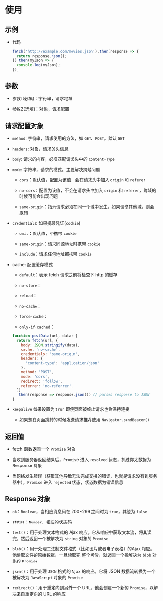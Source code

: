 # 使用

## 示例

  - 代码

    ```js
    fetch('http://example.com/movies.json').then(response => {
      return response.json();
    }).then(myJson => {
      console.log(myJson);
    });
    ```

## 参数

  - 参数1(必填)：字符串，请求地址

  - 参数2(选填)：对象，请求配置

## 请求配置对象

  - `method`: 字符串，请求使用的方法，如 `GET`、`POST`。默认 `GET`

  - `headers`: 对象，请求的头信息

  - `body`: 请求的内容，必须匹配请求头中的 `Content-Type`

  - `mode`: 字符串，请求的模式。主要解决跨越问题

      - `cors`：默认值，配置为该值，会在请求头中加入 `origin` 和 `referer`

      - `no-cors`：配置为该值，不会在请求头中加入 `origin` 和 `referer`，跨域的时候可能会出现问题

      - `same-origin`：指示请求必须在同一个域中发生，如果请求其他域，则会报错

  - `credentials`: 如果携带凭证(`cookie`)

      - `omit`：默认值，不携带 `cookie`

      - `same-origin`：请求同源地址时携带 `cookie`

      - `include`：请求任何地址都携带 `cookie`

  - cache: 配置缓存模式

      - `default`：表示 fetch 请求之前将检查下 http 的缓存

      - `no-store`：

      - `reload`：

      - `no-cache`：

      - `force-cache`：

      - `only-if-cached`：

    ```js
    function postData(url, data) {
      return fetch(url, {
        body: JSON.stringify(data),
        cache: 'no-cache',
        credentials: 'same-origin',
        headers: {
          'content-type': 'application/json'
        },
        method: 'POST',
        mode: 'cors',
        redirect: 'follow',
        referrer: 'no-referrer',
      })
      .then(response => response.json()) // parses response to JSON
    }
    ```

  - `keepalive` 如果设置为 `trur` 即便页面被终止请求也会保持连接

      - 如果想在页面跳转的时候发送请求推荐使用 `Navigator.sendBeacon()`

## 返回值

  - fetch 函数返回一个 `Promise` 对象

  - 当收到服务器返回结果后，`Promis`e 进入 `resolved` 状态，抓过你太数据为 Response 对象

  - 当网络发生错误（获取其他导致无法完成交换的错误，也就是请求没有到服务器中），`Promise` 进入 `rejected` 状态，状态数据为错误信息

## Response 对象

  - `ok`：`Boolean`，当相应消息码在 200\~299 之间时为 `true`，其他为 `false`

  - status：`Number`，相应的状态码

  - `test()`：用于处理文本格式的 Ajax 响应。它从响应中获取文本流，将其读完，然后返回一个被解决为 `string` 对象的 `Promise`

  - `blob()`：用于处理二进制文件格式（比如图片或者电子表格）的Ajax 相应。他读取文件的原始数据，一旦读取完 整个问价，就返回一个被解决为 `blob` 对象的 `Promise`

  - `json()`：用于处理 `JSON` 格式的 `Ajax` 的响应。它将 JSON 数据流转换为一个被解决为 `JavaScript` 对象的 `Promise`

  - `redirect()`：用于重定向到另外一个 URL。他会创建一个新的 `Promise`，以解决来自重定向的 URL 的响应
